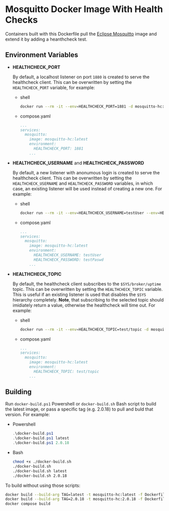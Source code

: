 # Mosquitto Docker Image With Health Checks

Containers built with this Dockerfile pull the [Eclipse Mosquitto](https://github.com/eclipse/mosquitto/tree/master/docker) image and extend it by adding a heanthcheck test.

## Environment Variables

- **HEALTHCHECK_PORT**

  By default, a localhost listener on port `1880` is created to serve the healthcheck client. This can be overwritten by setting the `HEALTHCHECK_PORT` variable, for example:

  - shell

    ```bash
    docker run --rm -it --env=HEALTHCHECK_PORT=1881 -d mosquitto-hc:latest
    ```

  - compose.yaml

    ```yaml
    ...
    services:
      mosquitto:
        image: mosquitto-hc:latest
        environment:
          HEALTHCHECK_PORT: 1881
        ...
    ```

- **HEALTHCHECK_USERNAME** and **HEALTHCHECK_PASSWORD**

  By default, a new listener with anonumous login is created to serve the healthcheck client. This can be overwritten by setting the `HEALTHCHECK_USERNAME` and `HEALTHCHECK_PASSWORD` variables, in which case, an existing listener will be used instead of creating a new one. For example:

  - shell

    ```bash
    docker run --rm -it --env=HEALTHCHECK_USERNAME=testUser --env=HEALTHCHECK_PASSWORD=testPaswd -d mosquitto-hc:latest
    ```

  - compose.yaml

    ```yaml
    ...
    services:
      mosquitto:
        image: mosquitto-hc:latest
        environment:
          HEALTHCHECK_USERNAME: testUser
          HEALTHCHECK_PASSWORD: testPaswd
        ...
    ```

- **HEALTHCHECK_TOPIC**

  By default, the healthcheck client subscribes to the `$SYS/broker/uptime` topic. This can be overwritten by setting the `HEALTHCHECK_TOPIC` variable. This is useful if an existing listener is used that disables the `$SYS` hierarchy completely. **Note**, that subscribing to the selected topic should imidiately return a value, otherwise the healthcheck will time out. For example:

  - shell

    ```bash
    docker run --rm -it --env=HEALTHCHECK_TOPIC=test/topic -d mosquitto-hc:latest
    ```

  - compose.yaml

    ```yaml
    ...
    services:
      mosquitto:
        image: mosquitto-hc:latest
        environment:
          HEALTHCHECK_TOPIC: test/topic
        ...
    ```

## Building

Run `docker-build.ps1` Powershell or `docker-build.sh` Bash script to build the latest image, or pass a specific tag (e.g. 2.0.18) to pull and buld that version. For example:

- Powershell

    ```powershell
    .\docker-build.ps1
    .\docker-build.ps1 latest
    .\docker-build.ps1 2.0.18
    ```

- Bash

    ```bash
    chmod +x ./docker-build.sh
    ./docker-build.sh
    ./docker-build.sh latest
    ./docker-build.sh 2.0.18
    ```

To build without using those scripts:

```bash
docker build --build-arg TAG=latest -t mosquitto-hc:latest -f Dockerfile .
docker build --build-arg TAG=2.0.18 -t mosquitto-hc:2.0.18 -f Dockerfile .
docker compose build
```
